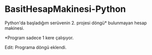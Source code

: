 ﻿# BasitHesapMakinesi-Python
Python'da başladığım serüvenin 2. projesi döngü* bulunmayan hesap makinesi.

*Program sadece 1 kere çalışıyor.

Edit: Programa döngü eklendi.
